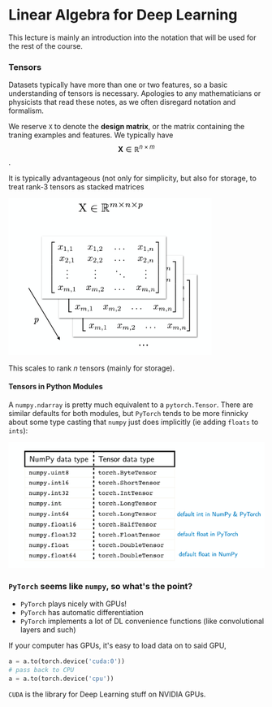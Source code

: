# Linear Algebra for Deep Learning

This lecture is mainly an introduction into the notation that will be used for the rest of the course.

### Tensors

Datasets typically have more than one or two features, so a basic understanding of tensors is necessary. Apologies to any mathematicians or physicists that read these notes, as we often disregard notation and formalism. 

We reserve `X` to denote the __design matrix__, or the matrix containing the traning examples and features. We typically have $$\mathbf { X } \in \mathbb { R } ^ { n \times m }$$. 

It is typically advantageous (not only for simplicity, but also for storage, to treat rank-3 tensors as stacked matrices

![Rank 3 tensor](./images/tensor_visualization.png "Tensor visualization")

This scales to rank $n$ tensors (mainly for storage). 

#### Tensors in Python Modules

A `numpy.ndarray` is pretty much equivalent to a `pytorch.Tensor`. There are similar defaults for both modules, but `PyTorch` tends to be more finnicky about some type casting that `numpy` just does implicitly (ie adding `floats` to `ints`):

![Datatype table](./images/pytorch_datatypes.png "Datatype table")

### `PyTorch` seems like `numpy`, so what's the point?
* `PyTorch` plays nicely with GPUs!
* `PyTorch` has automatic differentiation
* `PyTorch` implements a lot of DL convenience functions (like convolutional layers and such)

If your computer has GPUs, it's easy to load data on to said GPU, 

```python
a = a.to(torch.device('cuda:0'))
# pass back to CPU
a = a.to(torch.device('cpu'))
```

`CUDA` is the library for Deep Learning stuff on NVIDIA GPUs. 